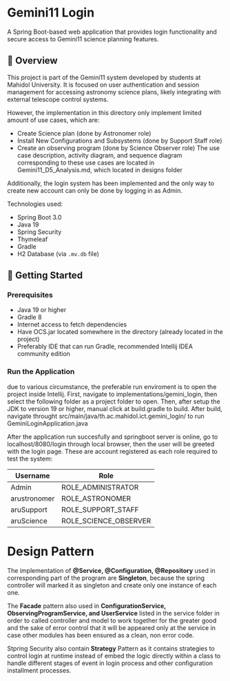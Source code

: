 # Gemini11 Login

A Spring Boot-based web application that provides login functionality and secure access to Gemini11 science planning features.

## 📌 Overview

This project is part of the Gemini11 system developed by students at Mahidol University. It is focused on user authentication and session management for accessing astronomy science plans, likely integrating with external telescope control systems. 

However, the implementation in this directory only implement limited amount of use cases, which are:
- Create Science plan (done by Astronomer role)
- Install New Configurations and Subsystems (done by Support Staff role)
- Create an observing program (done by Science Observer role)
The use case description, activity diagram, and sequence diagram corresponding to these use cases are located in Gemini11_D5_Analysis.md, which located in designs folder

Additionally, the login system has been implemented and the only way to create new account can only be done by logging in as Admin.

Technologies used:
- Spring Boot 3.0
- Java 19
- Spring Security
- Thymeleaf
- Gradle
- H2 Database (via `.mv.db` file)

## 🚀 Getting Started

### Prerequisites
- Java 19 or higher
- Gradle 8
- Internet access to fetch dependencies
- Have OCS.jar located somewhere in the directory (already located in the project)
- Preferably IDE that can run Gradle, recommended Intellij IDEA community edition

### Run the Application

due to various circumstance, the preferable run enviroment is to open the project inside Intellij.
First, navigate to implementations/gemini_login, then select the following folder as a project folder to open.
Then, after setup the JDK to version 19 or higher, manual click at build.gradle to build.
After build, navigate throught src/main/java/th.ac.mahidol.ict.gemini_login/ to run GeminiLoginApplication.java

After the application run succesfully and springboot server is online, go to localhost/8080/login through local browser, then the user will be greeted with the login page. These are account registered as each role required to test the system:

| Username     | Role                  |
|-------------|-----------------------|
| Admin       | ROLE_ADMINISTRATOR    |
| arustronomer | ROLE_ASTRONOMER       |
| aruSupport   | ROLE_SUPPORT_STAFF    |
| aruScience   | ROLE_SCIENCE_OBSERVER |


# Design Pattern

The implementation of **@Service, @Configuration, @Repository** used in corresponding part of the program are **Singleton**, because the spring controller will marked it as singleton and create only one instance of each one. 
<br>

The **Facade** pattern also used in **ConfigurationService, ObservingProgramService, and UserService** listed in the service folder in order to called controller and model to work together for the greater good and the sake of error control that it will be appeared only at the service in case other modules has been ensured as a clean, non error code.
<br>

Stpring Security also contain **Strategy** Pattern as it contains strategies to control login at runtime instead of embed the logic directly within a class to handle different stages of event in login process and other configuration installment processes.



